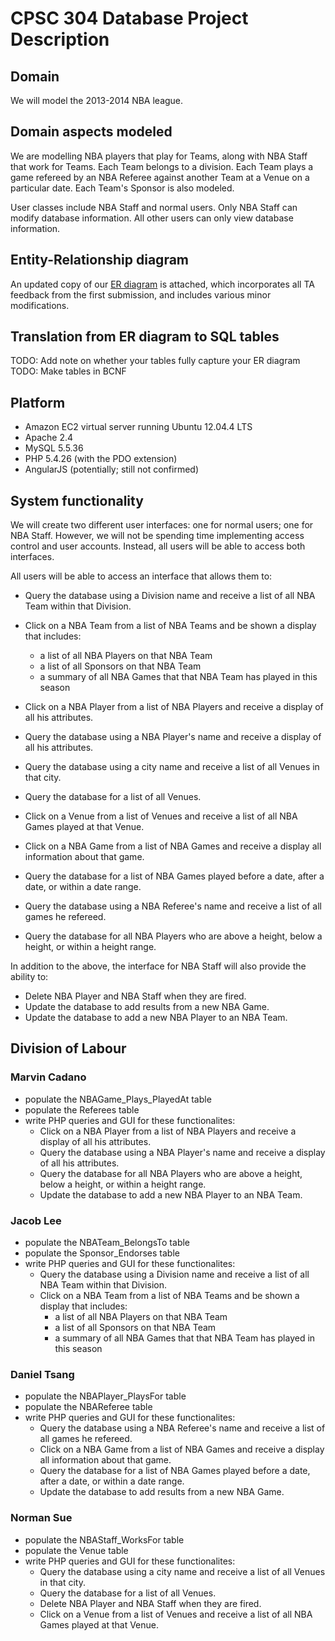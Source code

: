 # CPSC 304 Database Project Description

## Domain

We will model the 2013-2014 NBA league. 

## Domain aspects modeled

We are modelling NBA players that play for Teams, along with NBA Staff that work for Teams. Each Team belongs to a division. Each Team plays a game refereed by an NBA Referee against another Team at a Venue on a particular date. Each Team's Sponsor is also modeled.

User classes include NBA Staff and normal users. Only NBA Staff can modify database information. All other users can only view database information.

## Entity-Relationship diagram

An updated copy of our [ER diagram](http://www.gliffy.com/go/publish/5784240) is attached, which incorporates all TA feedback from the first submission, and includes various minor modifications.

## Translation from ER diagram to SQL tables

TODO: Add note on whether your tables fully capture your ER diagram
TODO: Make tables in BCNF

## Platform

- Amazon EC2 virtual server running Ubuntu 12.04.4 LTS
- Apache 2.4
- MySQL 5.5.36
- PHP 5.4.26 (with the PDO extension)
- AngularJS (potentially; still not confirmed)

## System functionality

We will create two different user interfaces: one for normal users; one for NBA Staff. However, we will not be spending time implementing access control and user accounts. Instead, all users will be able to access both interfaces.

All users will be able to access an interface that allows them to:

- Query the database using a Division name and receive a list of all NBA Team within that Division.

- Click on a NBA Team from a list of NBA Teams and be shown a display that includes:

    - a list of all NBA Players on that NBA Team
    - a list of all Sponsors on that NBA Team
    - a summary of all NBA Games that that NBA Team has played in this season

- Click on a NBA Player from a list of NBA Players and receive a display of all his attributes.

- Query the database using a NBA Player's name and receive a display of all his attributes.

- Query the database using a city name and receive a list of all Venues in that city.

- Query the database for a list of all Venues.

- Click on a Venue from a list of Venues and receive a list of all NBA Games played at that Venue.

- Click on a NBA Game from a list of NBA Games and receive a display all information about that game.

- Query the database for a list of NBA Games played before a date, after a date, or within a date range.

- Query the database using a NBA Referee's name and receive a list of all games he refereed.

- Query the database for all NBA Players who are above a height, below a height, or within a height range.

In addition to the above, the interface for NBA Staff will also provide the ability to:

- Delete NBA Player and NBA Staff when they are fired.
- Update the database to add results from a new NBA Game.
- Update the database to add a new NBA Player to an NBA Team.

## Division of Labour

### Marvin Cadano

- populate the NBAGame_Plays_PlayedAt table
- populate the Referees table
- write PHP queries and GUI for these functionalites:
    - Click on a NBA Player from a list of NBA Players and receive a display of all his attributes.
    - Query the database using a NBA Player's name and receive a display of all his attributes.
    - Query the database for all NBA Players who are above a height, below a height, or within a height range.
    - Update the database to add a new NBA Player to an NBA Team.

### Jacob Lee

- populate the NBATeam_BelongsTo table
- populate the Sponsor_Endorses table
- write PHP queries and GUI for these functionalites:
    - Query the database using a Division name and receive a list of all NBA Team within that Division.
    - Click on a NBA Team from a list of NBA Teams and be shown a display that includes:
        - a list of all NBA Players on that NBA Team
        - a list of all Sponsors on that NBA Team
        - a summary of all NBA Games that that NBA Team has played in this season

### Daniel Tsang

- populate the NBAPlayer_PlaysFor table
- populate the NBAReferee table
- write PHP queries and GUI for these functionalites:
    - Query the database using a NBA Referee's name and receive a list of all games he refereed.
    - Click on a NBA Game from a list of NBA Games and receive a display all information about that game.
    - Query the database for a list of NBA Games played before a date, after a date, or within a date range.
    - Update the database to add results from a new NBA Game.

### Norman Sue

- populate the NBAStaff_WorksFor table
- populate the Venue table
- write PHP queries and GUI for these functionalites:
    - Query the database using a city name and receive a list of all Venues in that city.
    - Query the database for a list of all Venues.
    - Delete NBA Player and NBA Staff when they are fired.
    - Click on a Venue from a list of Venues and receive a list of all NBA Games played at that Venue.

